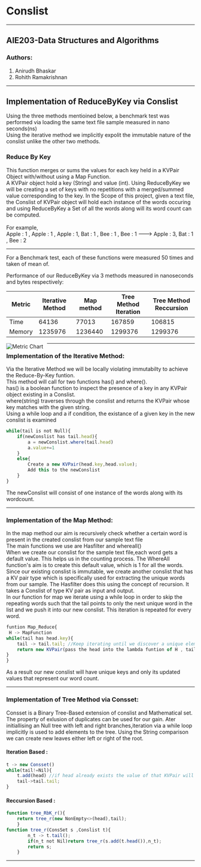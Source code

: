 # Conslist

<hr style=\"border:0.5px solid gray\"> </hr>

## AIE203-Data Structures and Algorithms
### Authors:
1. Anirudh Bhaskar
2. Rohith Ramakrishnan

<hr style=\"border:0.5px solid gray\"> </hr>

## Implementation of ReduceByKey via Conslist <br> 
Using the three methods mentioined below, a benchmark test was performed via loading the same text file sample measured in nano seconds(ns) <br>
Using the iterative method we implicitly expolit the immutable nature of the conslist unlike the other two methods.<br> 

### Reduce By Key 
This function merges or sums the values for each key held in a KVPair Object with/without using a Map Function.<br>
A KVPair object hold a key (String) and value (int). Using ReduceByKey we will be creating a set of keys with no repetitions with a merged/summed value corresponding to the key.
In the Scope of this project, given a text file, the Conslist of KVPair object will hold each instance of the words occuring and using ReduceByKey a Set of all the words along will its word count can be computed.<br>
<br>
For example,<br>
Apple : 1 , Apple : 1 , Apple : 1, Bat : 1 , Bee : 1 , Bee : 1   --->  Apple : 3, Bat : 1 , Bee : 2 

<hr style=\"border:1px solid gray\"> </hr>
For a Benchmark test, each of these functions were measured 50 times and taken of mean of.

Performance of our ReduceByKey via 3 methods measured in nanoseconds and bytes respectively:<br>

|     Metric      | Iterative Method | Map method |  Tree Method Iteration | Tree Method Reccursion |
|-----------------|------------------|------------|------------------------|------------------------|
|      Time       |     64136        |   77013    |         167859         |        106815          |
|     Memory      |    1235976       |  1236440   |         1299376        |       1299376          |

<img src="https://github.com/Rohith-2/conslist/blob/master/MetricPlot.png"
     alt="Metric Chart"
     style="float: left; margin-right: 10px;" />

<hr style=\"border:1px solid gray\"> </hr>

### Implementation of the Iterative Method:
Via the Iterative Method we will be locally violating immutabilty to achieve the Reduce-By-Key funtion.<br>
This method will call for two functions has() and where().<br>
has() is a boolean function to inspect the presence of a key in any KVPair object existing in a Conslist.<br>
where(string) traverses through the conslist and returns the KVPair whose key matches with the given string.<br>
Using a while loop and a if condition, the existance of a given key in the new conslist is examined<br>
  
``` js
while(tail is not Null){
    if(newConslist has tail.head){
        a = newConslist.where(tail.head)
        a.value+=1
    }
    else{
        Create a new KVPair(head.key,head.value);
        Add this to the newConslist
    }
}
```
The newConslist will consist of one instance of the words along with its wordcount.

<hr style=\"border:1px solid gray\"> </hr>

### Implementation of the Map Method:
In the map method our aim is recursively check whether a certain word is present in the created conslist from our sample text file<br>
The main functions we use are Hasfilter and whereall()<br>
When we create our conslist for the sample text file,each word gets a default value. This helps us in the counting process. The WhereAll function's aim is to create this default value, which is 1 for all the words.<br>
Since our existing conslist is immutable, we create another conslist that has a KV pair type which is specifically used for extracting the unique words from our sample. The Hasfilter does this using the concept of recursion. It takes a Conslist of type KV pair as input and output.<br>
In our function for map we iterate using a while loop in order to skip the repeating words such that the tail points to only the next unique word in the list and we push it into our new conslist. This iteration is repeated for every word.<br>
  
```js
funtion Map_Reduce{
 H -> MapFunction
while(tail has head.key){
    tail -> tail.tail; //Keep iterating until we discover a unique element
    return new KVPair(pass the head into the lambda funtion of H , tail.Map_Reduce); //Tail Recurssion 
}
}
```
  
As a result our new conslist will have unique keys and only its updated values that represent our word count.

<hr style=\"border:1px solid gray\"> </hr>

### Implementation of Tree Method via Consset:
Consset is a Binary Tree-Based extension of conslist and Mathematical set.<br>
The property of exlusion of duplicates can be used for our gain. Ater initiallising an Null tree with left and right branches,iteration via a while loop implicitly is used to add elements to the tree. Using the String comparison we can create new leaves either left or right of the root.

#### Iteration Based :
```js
t -> new Consset()
while(tail!=Nil){
    t.add(head) //if head already exists the value of that KVPair will be incremented.
    tail->tail.tail;
}
```
#### Reccursion Based :
```js
function tree_RbK_r(){
	return tree_r(new NonEmpty<>(head),tail);
	}
function tree_r(ConsSet s ,Conslist t){
		n_t -> t.tail();
		if(n_t not Nil)return tree_r(s.add(t.head()),n_t);
		return s;
	}
```
<hr style=\"border:1px solid gray\"> </hr>
